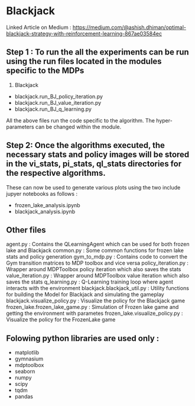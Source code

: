 # Blackjack

Linked Article on Medium : https://medium.com/@ashish.dhiman/optimal-blackjack-strategy-with-reinforcement-learning-867ae03584ec 

## Step 1 : To run the all the experiments can be run using the run files located in the modules specific to the MDPs
1. Blackjack
- blackjack.run_BJ_policy_iteration.py
- blackjack.run_BJ_value_iteration.py
- blackjack.run_BJ_q_learning.py

All the above files run the code specific to the algorithm. The hyper-parameters can be changed within the module.


## Step 2: Once the algorithms executed, the necessary stats and policy images will be stored in the vi_stats, pi_stats, ql_stats directories for the respective algorithms.
These can now be used to generate various plots using the two include jupyer notebooks as follows :
- frozen_lake_analysis.ipynb
- blackjack_analysis.ipynb

## Other files
agent.py : Contains the QLearningAgent which can be used for both frozen lake and Blackjack
common.py : Some common functions for frozen lake stats and policy generation
gym_to_mdp.py : Contains code to convert the Gym transition matrices to MDP toolbox and vice versa
policy_iteration.py : Wrapper around MDPToolbox policy iteration which also saves the stats
value_iteration.py : Wrapper around MDPToolbox value iteration which also saves the stats
q_learning.py : Q-Learning training loop where agent interacts with the environment
blackjack.blackjack_util.py : Utility functions for building the Model for Blackjack and simulating the gameplay
blackjack.visualize_policy.py : Visualize the policy for the Blackjack game
frozen_lake.frozen_lake_game.py : Simulation of Frozen lake game and getting the environment with parametes
frozen_lake.visualize_policy.py : Visualize the policy for the FrozenLake game


## Folowing python libraries are used only :
 - matplotlib
 - gymnasium
 - mdptoolbox
 - seaborn
 - numpy
 - scipy
 - tqdm
 - pandas

